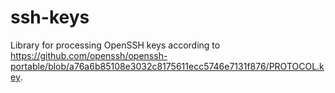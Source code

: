 # ssh-keys

Library for processing OpenSSH keys according to https://github.com/openssh/openssh-portable/blob/a76a6b85108e3032c8175611ecc5746e7131f876/PROTOCOL.key.
